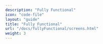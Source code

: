 ```yaml
---
description: "Fully Functional"
icon: "code-file"
layout: "guide"
title: "Fully Functional"
url: "/docs/fullyFunctional/screens.html"
weight: 3
---
```

